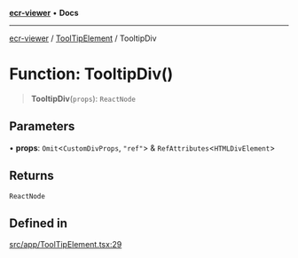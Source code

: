 [**ecr-viewer**](../../README.md) • **Docs**

***

[ecr-viewer](../../README.md) / [ToolTipElement](../README.md) / TooltipDiv

# Function: TooltipDiv()

> **TooltipDiv**(`props`): `ReactNode`

## Parameters

• **props**: `Omit`\<`CustomDivProps`, `"ref"`\> & `RefAttributes`\<`HTMLDivElement`\>

## Returns

`ReactNode`

## Defined in

[src/app/ToolTipElement.tsx:29](https://github.com/CDCgov/phdi/blob/fa63a85e5b4651bdfc0d25ecc23a67e11fbcba18/containers/ecr-viewer/src/app/ToolTipElement.tsx#L29)
